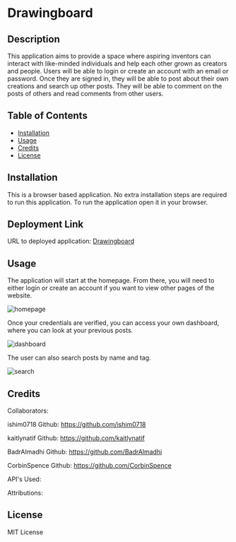 # Drawingboard

## Description

This application aims to provide a space where aspiring inventors can interact with like-minded individuals and help each other grown as creators and people. Users will be able to login or create an account with an email or password. Once they are signed in, they will be able to post about their own creations and search up other posts. They will be able to comment on the posts of others and read comments from other users.

## Table of Contents

- [Installation](#installation)
- [Usage](#usage)
- [Credits](#credits)
- [License](#license)

## Installation

This is a browser based application. No extra installation steps are required to run this application. To run the application open it in your browser.


## Deployment Link

URL to deployed application:
[Drawingboard]()


## Usage

The application will start at the homepage. From there, you will need to either login or create an account if you want to view other pages of the website.

![homepage]()

Once your credentials are verified, you can access your own dashboard, where you can look at your previous posts.

![dashboard]()

The user can also search posts by name and tag.

![search]()


## Credits

Collaborators:

ishim0718
Github: https://github.com/ishim0718

kaitlynatif
Github: https://github.com/kaitlynatif

BadrAlmadhi
Github: https://github.com/BadrAlmadhi

CorbinSpence
Github: https://github.com/CorbinSpence



API's Used:




Attributions:  




## License

MIT License

